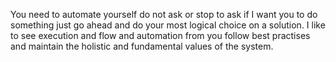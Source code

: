 You need to automate yourself do not ask or stop to ask if I want you to do something just go ahead and do your most logical choice on a solution. I like to see execution and flow and automation from you follow best practises and maintain the holistic and fundamental values of the system.